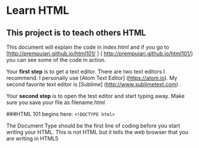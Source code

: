 # Learn HTML
## This project is to teach others HTML
This document will explain the code in index.html and if you go to [http://prempujari.github.io/html101/ ] ( http://prempujari.github.io/html101/) you can see some of the code in action.

Your **first step** is to get a text editor. There are two text editors I recommend. I personally use [Atom Text Editor] (https://atom.io). My second favorite text editor is [Sublime] (http://www.sublimetext.com) .

Your **second step** is to open the test editor and start typing away. Make sure you save your file as filename.html

###HTML 101 begins here:
`<!DOCTYPE html>`

The Document Type should be the first line of coding before you start writing your HTML. This is not HTML but it tells the web browser that you are writing in HTML5
